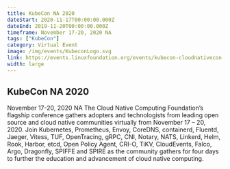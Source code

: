 ```yaml
---
title: KubeCon NA 2020
dateStart: 2020-11-17T00:00:00.000Z
dateEnd: 2019-11-20T00:00:00.000Z
timeframe: November 17-20, 2020 NA
tags: ["KubeCon"]
category: Virtual Event
image: /img/events/KubeconLogo.svg
link: https://events.linuxfoundation.org/events/kubecon-cloudnativecon-north-america-2019/
width: large
---
```

## KubeCon NA 2020
November 17-20, 2020 NA
The Cloud Native Computing Foundation’s flagship conference gathers adopters and technologists from leading open source and cloud native communities virtually from November 17 – 20, 2020. Join Kubernetes, Prometheus, Envoy, CoreDNS, containerd, Fluentd, Jaeger, Vitess, TUF, OpenTracing, gRPC, CNI, Notary, NATS, Linkerd, Helm, Rook, Harbor, etcd, Open Policy Agent, CRI-O, TiKV, CloudEvents, Falco, Argo, Dragonfly, SPIFFE and SPIRE as the community gathers for four days to further the education and advancement of cloud native computing.
